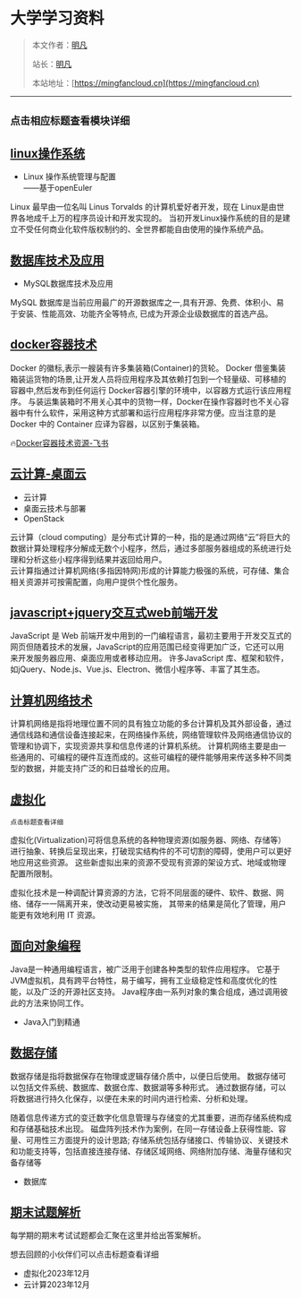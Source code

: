 # 大学学习资料

> 本文作者：[明凡]()
>
> 站长：[明凡]()
>
> 本站地址：[https://mingfancloud.cn](https://mingfancloud.cn)

---
`点击相应标题查看模块详细`
---

## [linux操作系统](Linux操作系统/README.md)

- Linux 操作系统管理与配置  
    ——基于openEuler

Linux 最早由一位名叫 Linus Torvalds 的计算机爱好者开发，现在 Linux是由世界各地成千上万的程序员设计和开发实现的。
当初开发Linux操作系统的目的是建立不受任何商业化软件版权制约的、全世界都能自由使用的操作系统产品。

## [数据库技术及应用](数据库技术及应用/README.md)

- MySQL数据库技术及应用

MySQL 数据库是当前应用最广的开源数据库之一,具有开源、免费、体积小、易于安装、性能高效、功能齐全等特点, 
已成为开源企业级数据库的首选产品。

## [docker容器技术](docker容器技术/README.md)

Docker 的徽标,表示一艘装有许多集装箱(Container)的货轮。
Docker 借鉴集装箱装运货物的场景,让开发人员将应用程序及其依赖打包到一个轻量级、可移植的容器中,然后发布到任何运行 Docker容器引擎的环境中，以容器方式运行该应用程序。
与装运集装箱时不用关心其中的货物一样，Docker在操作容器时也不关心容器中有什么软件，采用这种方式部署和运行应用程序非常方便。应当注意的是Docker 中的 Container 应译为容器，以区别于集装箱。

🔥[Docker容器技术资源-飞书](https://q1h6kdpo24v.feishu.cn/drive/folder/M8ZkfNLXOlMequdTdQeclnnCn9g)


## [云计算-桌面云](云计算/README.md)

- 云计算
- 桌面云技术与部署
- OpenStack


云计算（cloud computing）是分布式计算的一种，指的是通过网络“云”将巨大的数据计算处理程序分解成无数个小程序，然后，通过多部服务器组成的系统进行处理和分析这些小程序得到结果并返回给用户。  
云计算指通过计算机网络(多指因特网)形成的计算能力极强的系统，可存储、集合相关资源并可按需配置，向用户提供个性化服务。


## [javascript+jquery交互式web前端开发](交互式web前端开发/README.md)

JavaScript 是 Web 前端开发中用到的一门编程语言，最初主要用于开发交互式的网页但随着技术的发展，JavaScript的应用范围已经变得更加广泛，它还可以用来开发服务器应用、桌面应用或者移动应用。
许多JavaScript 库、框架和软件，如jQuery、Node.js、Vue.js、Electron、微信小程序等、丰富了其生态。

## [计算机网络技术](计算机网络技术/README.md)

计算机网络是指将地理位置不同的具有独立功能的多台计算机及其外部设备，通过通信线路和通信设备连接起来，在网络操作系统，网络管理软件及网络通信协议的管理和协调下，实现资源共享和信息传递的计算机系统。
计算机网络主要是由一些通用的、可编程的硬件互连而成的。这些可编程的硬件能够用来传送多种不同类型的数据，并能支持广泛的和日益增长的应用。

## [虚拟化](虚拟化/README.md)

`点击标题查看详细`

虚拟化(Virtualization)可将信息系统的各种物理资源(如服务器、网络、存储等）
进行抽象、转换后呈现出来，打破现实结构件的不可切割的障碍，使用户可以更好地应用这些资源。
这些新虚拟出来的资源不受现有资源的架设方式、地域或物理配置所限制。

虚拟化技术是一种调配计算资源的方法，它将不同层面的硬件、软件、数据、网络、储存一一隔离开来，使改动更易被实施，
其带来的结果是简化了管理，用户能更有效地利用 IT 资源。

## [面向对象编程](面向对象编程/README.md)

Java是一种通用编程语言，被广泛用于创建各种类型的软件应用程序。
它基于JVM虚拟机，具有跨平台特性，易于编写，拥有工业级稳定性和高度优化的性能，以及广泛的开源社区支持。
Java程序由一系列对象的集合组成，通过调用彼此的方法来协同工作。

- Java入门到精通

## [数据存储](数据存储/README.md)

数据存储是指将数据保存在物理或逻辑存储介质中，以便日后使用。
数据存储可以包括文件系统、数据库、数据仓库、数据湖等多种形式。
通过数据存储，可以将数据进行持久化保存，以便在未来的时间内进行检索、分析和处理。

随着信息传递方式的变迁数字化信息管理与存储变的尤其重要，进而存储系统构成和存储基础技术出现。
磁盘阵列技术作为案例，在同一存储设备上获得性能、容量、可用性三方面提升的设计思路;
存储系统包括存储接口、传输协议、关键技术和功能支持等，包括直接连接存储、存储区域网络、网络附加存储、海量存储和灾备存储等

- 数据库

## [期末试题解析](期末试题解析/README.md)


每学期的期末考试试题都会汇聚在这里并给出答案解析。  

想去回顾的小伙伴们可以点击标题查看详细

- 虚拟化2023年12月
- 云计算2023年12月


